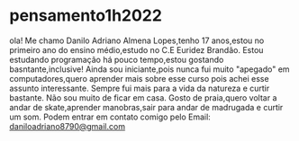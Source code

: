 # pensamento1h2022

ola! Me chamo Danilo Adriano Almena Lopes,tenho 17 anos,estou no primeiro ano do ensino médio,estudo no C.E Euridez Brandão. Estou estudando programação há pouco tempo,estou gostando basntante,inclusive! Ainda sou iniciante,pois nunca fui muito "apegado" em computadores,quero aprender mais sobre esse curso pois achei esse assunto interessante.
 Sempre fui mais para a vida da natureza e curtir bastante. Não sou muito de ficar em casa. Gosto de praia,quero voltar a andar de skate,aprender manobras,sair para andar de madrugada e curtir um som. 
 Podem entrar em contato comigo pelo Email: daniloadriano8790@gmail.com
